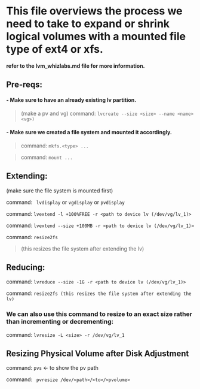 
# This file overviews the process we need to take to expand or shrink logical volumes with a mounted file type of ext4 or xfs.

**refer to the lvm_whizlabs.md file for more information.**

## Pre-reqs: 
#### - Make sure to have an already existing lv partition.  
> (make a pv and vg)
> command: ```lvcreate --size <size> --name <name> <vg>)```

#### - Make sure we created a file system and mounted it accordingly.  
> command: ```mkfs.<type> ...```
    
> command: ```mount ...```


## Extending: 
(make sure the file system is mounted first)
    
command: ``` lvdisplay``` or ``` vgdisplay ``` or ``` pvdisplay ```

command: ```lvextend -l +100%FREE -r <path to device lv (/dev/vg/lv_1)>```
    
command: ```lvextend --size +100MB -r <path to device lv (/dev/vg/lv_1)>```
    
command: ```resize2fs```
> (this resizes the file system after extending the lv)





## Reducing: 
command: ```lvreduce --size -1G -r <path to device lv (/dev/vg/lv_1)>```
    
command: ```resize2fs (this resizes the file system after extending the lv)```


### We can also use this command to resize to an exact size rather than incrementing or decrementing: 
command: ```lvresize -L <size> -r /dev/vg/lv_1```



##  Resizing Physical Volume after Disk Adjustment
command: ```pvs``` <- to show the pv path

command: ``` pvresize /dev/<path>/<to>/<pvolume>```
    




